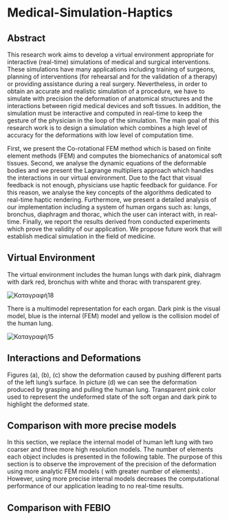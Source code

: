 # Medical-Simulation-Haptics
## Abstract
This research work aims to develop a virtual environment appropriate for
interactive (real-time) simulations of medical and surgical interventions.
These simulations have many applications including training of surgeons,
planning of interventions (for rehearsal and for the validation of a therapy)
or providing assistance during a real surgery. Nevertheless, in order to obtain an accurate and realistic simulation of a procedure, we have to simulate
with precision the deformation of anatomical structures and the interactions
between rigid medical devices and soft tissues. In addition, the simulation
must be interactive and computed in real-time to keep the gesture of the
physician in the loop of the simulation. The main goal of this research work
is to design a simulation which combines a high level of accuracy for the
deformations with low level of computation time.


First, we present the Co-rotational FEM method which is based on finite
element methods (FEM) and computes the biomechanics of anatomical soft
tissues. Second, we analyse the dynamic equations of the deformable bodies and we present the Lagrange multipliers approach which handles the
interactions in our virtual environment. Due to the fact that visual feedback
is not enough, physicians use haptic feedback for guidance. For this reason, we analyse the key concepts of the algorithms dedicated to real-time
haptic rendering. Furthermore, we present a detailed analysis of our implementation including a system of human organs such as: lungs, bronchus,
diaphragm and thorac, which the user can interact with, in real-time. Finally, we report the results derived from conducted experiments which prove
the validity of our application. We propose future work that will establish
medical simulation in the field of medicine.

## Virtual Environment

The virtual environment includes the human lungs with dark pink, diahragm with dark red, bronchus with white and thorac with transparent grey.

![Καταγραφή18](https://user-images.githubusercontent.com/43147324/65963213-f0d61280-e462-11e9-92d3-3ec9b7d96120.PNG)

There is a multimodel representation for each organ. Dark pink is the visual model, blue is the internal (FEM) model and yellow is the collision model of the human lung.

![Καταγραφή15](https://user-images.githubusercontent.com/43147324/65963684-f8e28200-e463-11e9-967a-91224f8a99cd.PNG)

## Interactions and Deformations

Figures (a), (b), (c) show the deformation caused by pushing
different parts of the left lung’s surface. In picture (d) we can see the
deformation produced by grasping and pulling the human lung. Transparent pink color used to represent the undeformed state of the soft organ and dark pink to highlight the deformed state.

## Comparison with more precise models

In this section, we replace the internal model of human left lung with two coarser and three more high resolution models. The
number of elements each object includes is presented in the following table. The
purpose of this section is to observe the improvement of the precision of
the deformation using more analytic FEM models ( with greater number
of elements) . However, using more precise internal models decreases the
computational performance of our application leading to no real-time results.


## Comparison with FEBIO
